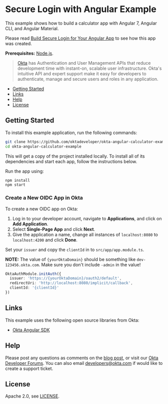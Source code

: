 # Secure Login with Angular Example
 
This example shows how to build a calculator app with Angular 7, Angular CLI, and Angular Material.

Please read [Build Secure Login for Your Angular App](https://developer.okta.com/blog/2019/02/12/secure-angular-login) to see how this app was created.

**Prerequisites:** [Node.js](https://nodejs.org/). 

> [Okta](https://developer.okta.com/) has Authentication and User Management APIs that reduce development time with instant-on, scalable user infrastructure. Okta's intuitive API and expert support make it easy for developers to authenticate, manage and secure users and roles in any application.

* [Getting Started](#getting-started)
* [Links](#links)
* [Help](#help)
* [License](#license)

## Getting Started

To install this example application, run the following commands:

```bash
git clone https://github.com/oktadeveloper/okta-angular-calculator-example.git
cd okta-angular-calculator-example
```

This will get a copy of the project installed locally. To install all of its dependencies and start each app, follow the instructions below.

Run the app using:
 
```bash
npm install
npm start
```

### Create a New OIDC App in Okta

To create a new OIDC app on Okta:

1. Log in to your developer account, navigate to **Applications**, and click on **Add Application**.
3. Select **Single-Page App** and click **Next**. 
4. Give the application a name, change all instances of `localhost:8080` to `localhost:4200` and click **Done**.

Set your `issuer` and copy the `clientId` in to `src/app/app.module.ts`. 

**NOTE:** The value of `{yourOktaDomain}` should be something like `dev-123456.okta.com`. Make sure you don't include `-admin` in the value!

```ts
OktaAuthModule.initAuth({
  issuer: 'https://{yourOktaDomain}/oauth2/default',
  redirectUri: 'http://localhost:8080/implicit/callback',
  clientId: '{clientId}'
})
```

## Links

This example uses the following open source libraries from Okta:

* [Okta Angular SDK](https://github.com/okta/okta-oidc-js/tree/master/packages/okta-angular)

## Help

Please post any questions as comments on the [blog post](https://developer.okta.com/blog/2019/02/12/secure-angular-login), or visit our [Okta Developer Forums](https://devforum.okta.com/). You can also email developers@okta.com if would like to create a support ticket.

## License

Apache 2.0, see [LICENSE](LICENSE).
